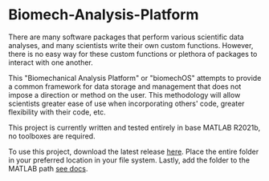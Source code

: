 # Biomech-Analysis-Platform
There are many software packages that perform various scientific data analyses, and many scientists write their own custom functions. However, there is no easy way for these custom functions or plethora of packages to interact with one another.

This "Biomechanical Analysis Platform" or "biomechOS" attempts to provide a common framework for data storage and management that does not impose a direction or method on the user. This methodology will allow scientists greater ease of use when incorporating others' code, greater flexibility with their code, etc.

This project is currently written and tested entirely in base MATLAB R2021b, no toolboxes are required.

To use this project, download the latest release [here](https://github.com/biomechOS/Biomech-Analysis-Platform/releases/latest). Place the entire folder in  your preferred location in your file system. Lastly, add the folder to the MATLAB path [see docs](https://www.mathworks.com/help/matlab/matlab_env/add-remove-or-reorder-folders-on-the-search-path.html).
